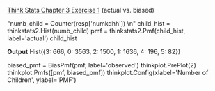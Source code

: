 [Think Stats Chapter 3 Exercise 1](http://greenteapress.com/thinkstats2/html/thinkstats2004.html#toc31) (actual vs. biased)

"numb_child = Counter(resp['numkdhh']) \n"
child_hist = thinkstats2.Hist(numb_child)
pmf = thinkstats2.Pmf(child_hist, label='actual')
child_hist

**Output** Hist({3: 666, 0: 3563, 2: 1500, 1: 1636, 4: 196, 5: 82})

biased_pmf = BiasPmf(pmf, label='observed')
thinkplot.PrePlot(2)
thinkplot.Pmfs([pmf, biased_pmf])
thinkplot.Config(xlabel='Number of Children', ylabel='PMF')



